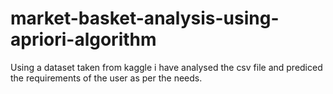 # market-basket-analysis-using-apriori-algorithm
Using a dataset taken from kaggle i have analysed the csv file and prediced the requirements of the user as per the needs.
